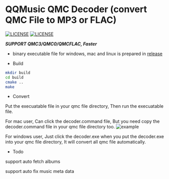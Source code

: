 # QQMusic QMC Decoder (convert QMC File to MP3 or FLAC)

[![LICENSE](https://img.shields.io/badge/license-Anti%20996-blue.svg?style=flat-square)](https://github.com/996icu/996.ICU/blob/master/LICENSE)
[![LICENSE](https://img.shields.io/badge/license-MIT-red.svg?style=flat-square)](https://github.com/Presburger/qmc-decoder/blob/master/LICENSE)


***SUPPORT QMC3/QMC0/QMCFLAC, Faster***

* binary executable file for windows, mac and linux is prepared in 
[release](https://github.com/Presburger/qmc-decoder/releases)


* Build

```sh
mkdir build
cd build
cmake ..
make 
```

* Convert

Put the execuatable file in your qmc file directory, Then run the execuatable file.

For mac user, Can click the decoder.command file, But you need copy the decoder.command file in your qmc file directory too.
![example](https://imgchr.com/i/Ej74k6)

For windows user, Just click the decoder.exe when you put the decoder.exe into your qmc file directory, It will convert all qmc file automatically.

* Todo

support auto fetch albums

support auto fix music meta data
